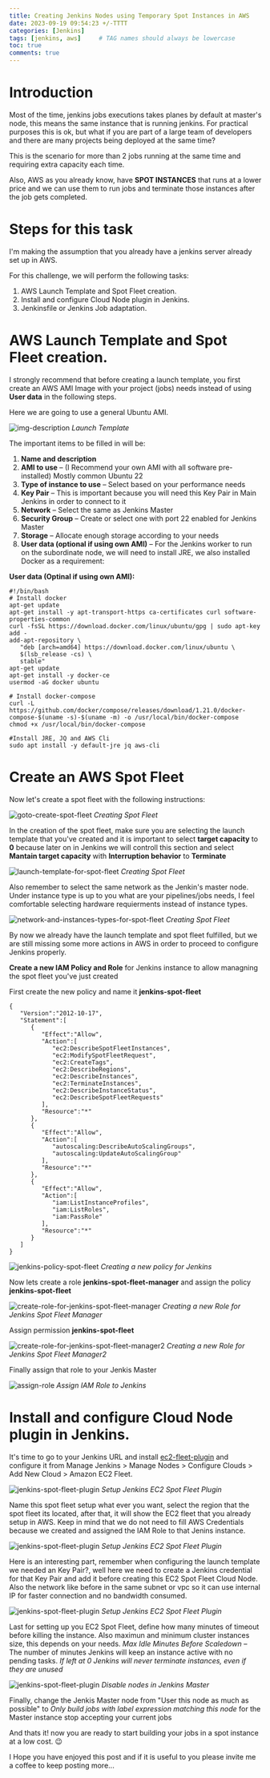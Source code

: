 ```yaml
---
title: Creating Jenkins Nodes using Temporary Spot Instances in AWS
date: 2023-09-19 09:54:23 +/-TTTT
categories: [Jenkins]
tags: [jenkins, aws]     # TAG names should always be lowercase
toc: true
comments: true
---
```


# Introduction

Most of the time, jenkins jobs executions takes planes by default at master's node, this means
the same instance that is running jenkins. For practical purposes this is ok, but what if you are
part of a large team of developers and there are many projects being deployed at the same time?

This is the scenario for more than 2 jobs running at the same time and requiring extra capacity each time.

Also, AWS as you already know, have **SPOT INSTANCES** that runs at a lower price and we can use them to
run jobs and terminate those instances after the job gets completed.

# Steps for this task
I'm making the assumption that you already have a jenkins server already set up in AWS.

For this challenge, we will perform the following tasks:

1. AWS Launch Template and Spot Fleet creation.
1. Install and configure Cloud Node plugin in Jenkins.
1. Jenkinsfile or Jenkins Job adaptation.


# AWS Launch Template and Spot Fleet creation.
I strongly recommend that before creating a launch template, you first create an AWS AMI Image 
with your project (jobs) needs instead of using **User data** in the following steps. 

Here we are going to use a general Ubuntu AMI.

![img-description](/assets/img/jenkins-aws-node/launch-template.jpg)
_Launch Template_

The important items to be filled in will be:

1. **Name and description**
1. **AMI to use** – (I Recommend your own AMI with all software pre-installed) Mostly common Ubuntu 22
1. **Type of instance to use** – Select based on your performance needs
1. **Key Pair** – This is important because you will need this Key Pair in Main Jenkins in order to connect to it
1. **Network** – Select the same as Jenkins Master
1. **Security Group** – Create or select one with port 22 enabled for Jenkins Master
1. **Storage** – Allocate enough storage according to your needs
1. **User data (optional if using own AMI)** – For the Jenkins worker to run on the subordinate node, we will need to install JRE, we also installed Docker as a requirement:

**User data (Optinal if using own AMI):**
```
#!/bin/bash
# Install docker
apt-get update
apt-get install -y apt-transport-https ca-certificates curl software-properties-common
curl -fsSL https://download.docker.com/linux/ubuntu/gpg | sudo apt-key add -
add-apt-repository \
   "deb [arch=amd64] https://download.docker.com/linux/ubuntu \
   $(lsb_release -cs) \
   stable"
apt-get update
apt-get install -y docker-ce
usermod -aG docker ubuntu

# Install docker-compose
curl -L https://github.com/docker/compose/releases/download/1.21.0/docker-compose-$(uname -s)-$(uname -m) -o /usr/local/bin/docker-compose
chmod +x /usr/local/bin/docker-compose

#Install JRE, JQ and AWS Cli
sudo apt install -y default-jre jq aws-cli
```

# Create an AWS Spot Fleet

Now let's create a spot fleet with the following instructions:

![goto-create-spot-fleet](/assets/img/jenkins-aws-node/spot-fleet.jpg)
_Creating Spot Fleet_

In the creation of the spot fleet, make sure you are selecting the launch template that you've created 
and it is important to select **target capacity** to **0** because later on in Jenkins we will controll this 
section and select **Mantain target capacity** with **Interruption behavior** to **Terminate**

![launch-template-for-spot-fleet](/assets/img/jenkins-aws-node/create-spot-fleet.jpg)
_Creating Spot Fleet_

Also remember to select the same network as the Jenkin's master node. Under instance type is up to you what are your pipelines/jobs needs, I feel comfortable selecting hardware requierments instead of instance types.

![network-and-instances-types-for-spot-fleet](/assets/img/jenkins-aws-node/create-spot-fleet-2.jpg)
_Creating Spot Fleet_

By now we already have the launch template and spot fleet fulfilled, but we are still missing some more actions in AWS in order to proceed to configure Jenkins properly.

**Create a new IAM Policy and Role** for Jenkins instance to allow managning the spot fleet you've just created

First create the new policy and name it **jenkins-spot-fleet** 

```
{
   "Version":"2012-10-17",
   "Statement":[
      {
         "Effect":"Allow",
         "Action":[
            "ec2:DescribeSpotFleetInstances",
            "ec2:ModifySpotFleetRequest",
            "ec2:CreateTags",
            "ec2:DescribeRegions",
            "ec2:DescribeInstances",
            "ec2:TerminateInstances",
            "ec2:DescribeInstanceStatus",
            "ec2:DescribeSpotFleetRequests"
         ],
         "Resource":"*"
      },
      {
         "Effect":"Allow",
         "Action":[
            "autoscaling:DescribeAutoScalingGroups",
            "autoscaling:UpdateAutoScalingGroup"
         ],
         "Resource":"*"
      },
      {
         "Effect":"Allow",
         "Action":[
            "iam:ListInstanceProfiles",
            "iam:ListRoles",
            "iam:PassRole"
         ],
         "Resource":"*"
      }
   ]
}
```

![jenkins-policy-spot-fleet](/assets/img/jenkins-aws-node/jenkins-node-permissions.jpg)
_Creating a new policy for Jenkins_

Now lets create a role **jenkins-spot-fleet-manager** and assign the policy **jenkins-spot-fleet**

![create-role-for-jenkins-spot-fleet-manager](/assets/img/jenkins-aws-node/create-role.jpg)
_Creating a new Role for Jenkins Spot Fleet Manager_

Assign permission **jenkins-spot-fleet**

![create-role-for-jenkins-spot-fleet-manager2](/assets/img/jenkins-aws-node/create-role-2.jpg)
_Creating a new Role for Jenkins Spot Fleet Manager2_

Finally assign that role to your Jenkis Master

![assign-role](/assets/img/jenkins-aws-node/assign-role-to-jenkins-master.jpg)
_Assign IAM Role to Jenkins_


# Install and configure Cloud Node plugin in Jenkins.
It's time to go to your Jenkins URL and install [ec2-fleet-plugin](https://plugins.jenkins.io/ec2-fleet/) and configure it from Manage Jenkins > Manage Nodes > Configure Clouds > Add New Cloud > Amazon EC2 Fleet.

![jenkins-spot-fleet-plugin](/assets/img/jenkins-aws-node/jenkins-spot-fleet-1.jpg)
_Setup Jenkins EC2 Spot Fleet Plugin_

Name this spot fleet setup what ever you want, select the region that the spot fleet its located, after that, it will show
the EC2 fleet that you already setup in AWS. Keep in mind that we do not need to fill AWS Credentials because we created
and assigned the IAM Role to that Jenins instance.

![jenkins-spot-fleet-plugin](/assets/img/jenkins-aws-node/jenkins-spot-fleet-2.jpg)
_Setup Jenkins EC2 Spot Fleet Plugin_

Here is an interesting part, remember when configuring the launch template we needed an Key Pair?, well here we need to create a Jenkins credential for that Key Pair and add it before creating this EC2 Spot Fleet Cloud Node. Also the network like before in the same subnet or vpc so it can use internal IP for faster connection and no bandwidth consumed.

![jenkins-spot-fleet-plugin](/assets/img/jenkins-aws-node/jenkins-spot-fleet-3.jpg)
_Setup Jenkins EC2 Spot Fleet Plugin_

Last for setting up you EC2 Spot Fleet, define how many minutes of timeout before killing the instance.
Also maximun and minimum cluster instances size, this depends on your needs. *Max Idle Minutes Before Scaledown* – The number of minutes Jenkins will keep an instance active with no pending tasks. *If left at 0 Jenkins will never terminate instances, even if they are unused*


![jenkins-spot-fleet-plugin](/assets/img/jenkins-aws-node/no-nodes-master.jpg)
_Disable nodes in Jenkins Master_

Finally, change the Jenkis Master node from "User this node as much as possible" to *Only build jobs with label expression matching this node* for the Master instance stop accepting your current jobs

And thats it! now you are ready to start building your jobs in a spot instance at a low cost. :wink:

I Hope you have enjoyed this post and if it is useful to you please invite me a coffee to keep posting more... 


<script type="text/javascript" src="https://cdnjs.buymeacoffee.com/1.0.0/button.prod.min.js" data-name="bmc-button" data-slug="paulogue" data-color="#FFDD00" data-emoji="☕" data-font="Cookie" data-text="Buy me a coffee" data-outline-color="#000000" data-font-color="#000000" data-coffee-color="#ffffff" ></script>